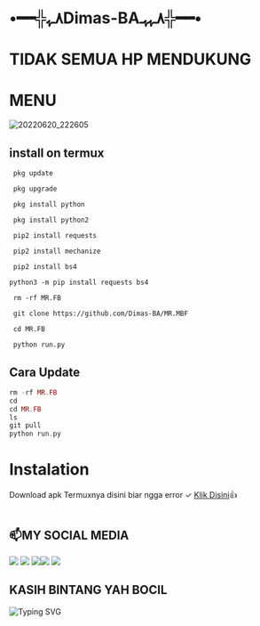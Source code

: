 # •━━╬٨ـﮩDimas-BA٨ـﮩﮩـ╬━━•

# TIDAK SEMUA HP MENDUKUNG
#  MENU
![20220620_222605](https://user-images.githubusercontent.com/107850790/174708507-a5c76753-f748-460e-ac42-39e16dbaa021.png)

## install on termux
```
 pkg update

 pkg upgrade

 pkg install python

 pkg install python2

 pip2 install requests 

 pip2 install mechanize

 pip2 install bs4

python3 -m pip install requests bs4

 rm -rf MR.FB

 git clone https://github.com/Dimas-BA/MR.MBF

 cd MR.FB
 
 python run.py
```
## Cara Update
```php
rm -rf MR.FB
cd
cd MR.FB
ls
git pull
python run.py
```

# Instalation
Download apk Termuxnya disini biar ngga error ✓
[Klik Disini](https://f-droid.org/repo/com.termux_117.apk)👍
```bash

```
##  📫MY SOCIAL MEDIA
[![](https://img.shields.io/badge/Github-black?logo=Github&logoColor=black&labelColor=white)](https://github.com/ChangFB) [![](https://img.shields.io/badge/Twitter-blue?logo=Twitter&logoColor=White&labelColor=white)](https://mobile.twitter.com/djmusicjr7)
[![](https://img.shields.io/badge/Facebook-blue?logo=Facebook&logoColor=blue&labelColor=white)](https://www.facebook.com/H4eckerfb)[![](https://img.shields.io/badge/Instagram-red?logo=Instagram&logoColor=red&labelColor=white)](https://www.instagram.com/djmusicjr7) [![](https://img.shields.io/badge/Whatsapp-CHAT-red?logo=Whatsapp&logoColor=Brightgreen&labelColor=white)](https://wa.me/6282261310817?text=Asalamualaikum+Bang+Dimas+BA)
## KASIH BINTANG YAH BOCIL 

![Typing SVG](https://readme-typing-svg.herokuapp.com?lines=Selamat+Bersenang-senang....!+)